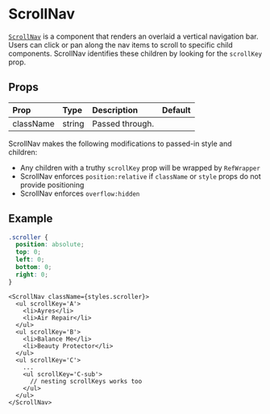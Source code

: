 # ScrollNav

[`ScrollNav`](https://github.com/zakness/birchbox-gitbook/tree/1ad9356b440d8ffd191f6222475ef6f0c15444b0/src/components/ScrollNav/index.js) is a component that renders an overlaid a vertical navigation bar. Users can click or pan along the nav items to scroll to specific child components. ScrollNav identifies these children by looking for the `scrollKey` prop.

## Props

| Prop | Type | Description | Default |
| :--- | :--- | :--- | :--- |
| className | string | Passed through. |  |

ScrollNav makes the following modifications to passed-in style and children:

* Any children with a truthy `scrollKey` prop will be wrapped by `RefWrapper`
* ScrollNav enforces `position:relative` if `className` or `style` props do not provide positioning
* ScrollNav enforces `overflow:hidden`

## Example

```css
.scroller {
  position: absolute;
  top: 0;
  left: 0;
  bottom: 0;
  right: 0;
}
```

```text
<ScrollNav className={styles.scroller}>
  <ul scrollKey='A'>
    <li>Ayres</li>
    <li>Air Repair</li>
  </ul>
  <ul scrollKey='B'>
    <li>Balance Me</li>
    <li>Beauty Protector</li>
  </ul>
  <ul scrollKey='C'>
    ...
    <ul scrollKey='C-sub'>
      // nesting scrollKeys works too
    </ul>
  </ul>
</ScrollNav>
```

